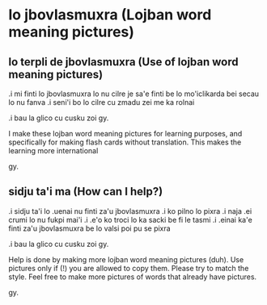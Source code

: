 # lo jbovlasmuxra (Lojban word meaning pictures)

## lo terpli de jbovlasmuxra (Use of lojban word meaning pictures)
.i mi finti lo jbovlasmuxra lo nu cilre je sa'e finti be lo mo'iclikarda bei secau lo nu fanva .i seni'i bo lo cilre cu zmadu zei me ka rolnai

.i bau la glico cu cusku zoi gy.

I make these lojban word meaning pictures for learning purposes, and specifically for making flash cards without translation. This makes the learning more international

gy.

## sidju ta'i ma (How can I help?)
.i sidju ta'i lo .uenai nu finti za'u jbovlasmuxra .i ko pilno lo pixra .i naja .ei crumi lo nu fukpi mai'i .i .e'o ko troci lo ka sacki be fi le tasmi .i .einai ka'e finti za'u jbovlasmuxra be lo valsi poi pu se pixra

.i bau la glico cu cusku zoi gy.

Help is done by making more lojban word meaning pictures (duh). Use pictures only if (!) you are allowed to copy them. Please try to match the style. Feel free to make more pictures of words that already have pictures.

gy.

